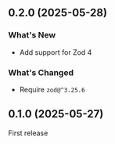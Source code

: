 ## 0.2.0 (2025-05-28)

### What's New

- Add support for Zod 4

### What's Changed

- Require `zod@^3.25.6`

## 0.1.0 (2025-05-27)

First release
